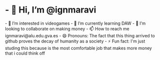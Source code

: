 <h1><b> - 👋 Hi, I’m @ignmaravi</b></h1><p>
- 👀 I’m interested in videogames
- 🌱 I’m currently learning DAW
- 💞️ I’m looking to collaborate on making money
- 📫 How to reach me ignmaravi@alu.edu.gva.es
- 😄 Pronouns: The fact that this thing arrived to github proves the decay of humanity as a society
- ⚡ Fun fact: I'm just studing this because is the most comfortable job that makes more money that i could think off

<!---
ignmaravi/ignmaravi is a ✨ special ✨ repository because its `README.md` (this file) appears on your GitHub profile.
You can click the Preview link to take a look at your changes.
--->
